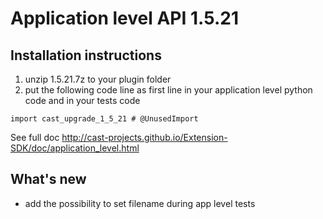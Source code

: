 # Application level API 1.5.21

## Installation instructions


1. unzip 1.5.21.7z to your plugin folder
2. put the following code line as first line in your application level python code and in your tests code

`import cast_upgrade_1_5_21 # @UnusedImport`

See full doc http://cast-projects.github.io/Extension-SDK/doc/application_level.html

## What's new

* add the possibility to set filename during app level tests